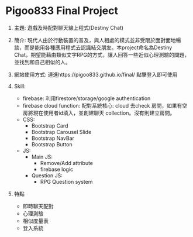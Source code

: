 # Pigoo833 Final Project

1. 主題: 遊戲及時配對聊天線上程式(Destiny Chat)
2. 簡介: 現代人由於行動裝置的普及，與人相處的模式並非受限於面對面地暢談，而是能用各種應用程式去認識結交朋友。本project命名為Destiny Chat，期望能藉由類似文字RPG的方式，讓人回答一些近似心理測驗的問題，並找到和自己相似的人。
3. 網站使用方式: 連進https://pigoo833.github.io/final/ 點擊登入即可使用
4. Skill:
    * firebase: 利用firestore/storage/google authentication
    * firebase cloud function: 配對系統核心: cloud 去check 房間，如果有空房將現在使用者id填入，並創建聊天 collection。沒有則建立房間。
    * CSS:
        * Bootstrap Card
        * Bootstrap Carousel Slide
        * Bootstrap NavBar
        * Bootstrap Button
    * JS:
        * Main JS: 
            *   Remove/Add attribute
            *   firebase logic
        * Question JS: 
            *   RPG Question system

5. 特點
    * 即時聊天配對
    * 心理測驗
    * 相似度量表
    * 登入系統